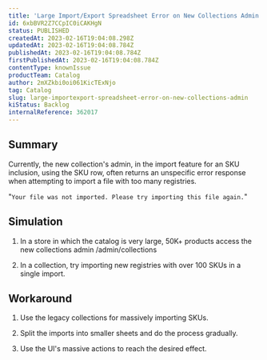 ```yaml
---
title: 'Large Import/Export Spreadsheet Error on New Collections Admin'
id: 6xbBVR2Z7CCpIC0iCAKHgN
status: PUBLISHED
createdAt: 2023-02-16T19:04:08.298Z
updatedAt: 2023-02-16T19:04:08.784Z
publishedAt: 2023-02-16T19:04:08.784Z
firstPublishedAt: 2023-02-16T19:04:08.784Z
contentType: knownIssue
productTeam: Catalog
author: 2mXZkbi0oi061KicTExNjo
tag: Catalog
slug: large-importexport-spreadsheet-error-on-new-collections-admin
kiStatus: Backlog
internalReference: 362017
---
```


## Summary


Currently, the new collection's admin, in the import feature for an SKU inclusion, using the SKU row, often returns an unspecific error response when attempting to import a file with too many registries.

"`Your file was not imported. Please try importing this file again.`"


##

## Simulation


1) In a store in which the catalog is very large, 50K+ products access the new collections admin /admin/collections

2) In a collection, try importing new registries with over 100 SKUs in a single import.


##

## Workaround


1) Use the legacy collections for massively importing SKUs.

2) Split the imports into smaller sheets and do the process gradually.

3) Use the UI's massive actions to reach the desired effect.





